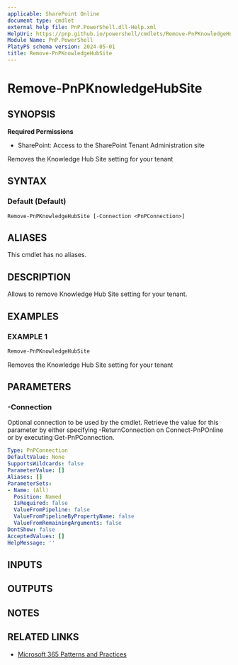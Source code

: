 ```yaml
---
applicable: SharePoint Online
document type: cmdlet
external help file: PnP.PowerShell.dll-Help.xml
HelpUri: https://pnp.github.io/powershell/cmdlets/Remove-PnPKnowledgeHubSite.html
Module Name: PnP.PowerShell
PlatyPS schema version: 2024-05-01
title: Remove-PnPKnowledgeHubSite
---
```


# Remove-PnPKnowledgeHubSite

## SYNOPSIS

**Required Permissions**

* SharePoint: Access to the SharePoint Tenant Administration site

Removes the Knowledge Hub Site setting for your tenant

## SYNTAX

### Default (Default)

```
Remove-PnPKnowledgeHubSite [-Connection <PnPConnection>]
```

## ALIASES

This cmdlet has no aliases.

## DESCRIPTION

Allows to remove Knowledge Hub Site setting for your tenant.

## EXAMPLES

### EXAMPLE 1

```powershell
Remove-PnPKnowledgeHubSite
```

Removes the Knowledge Hub Site setting for your tenant

## PARAMETERS

### -Connection

Optional connection to be used by the cmdlet. Retrieve the value for this parameter by either specifying -ReturnConnection on Connect-PnPOnline or by executing Get-PnPConnection.

```yaml
Type: PnPConnection
DefaultValue: None
SupportsWildcards: false
ParameterValue: []
Aliases: []
ParameterSets:
- Name: (All)
  Position: Named
  IsRequired: false
  ValueFromPipeline: false
  ValueFromPipelineByPropertyName: false
  ValueFromRemainingArguments: false
DontShow: false
AcceptedValues: []
HelpMessage: ''
```

## INPUTS

## OUTPUTS

## NOTES

## RELATED LINKS

- [Microsoft 365 Patterns and Practices](https://aka.ms/m365pnp)
